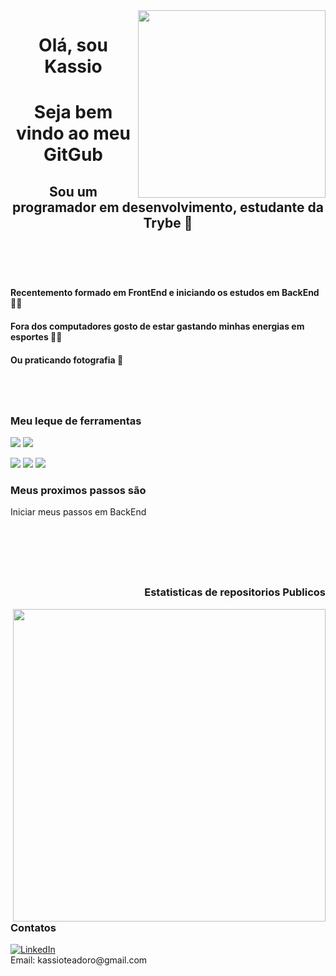 <img align="right" src="https://avatars.githubusercontent.com/u/100148354?s=400&u=926ce7b69c8f8f3d6c52030718c5e6e509e21fa7&v=4" width="300"/>


<p align="left">
<h1 align="center"> Olá, sou Kassio </h1>
<h1 align="center"> Seja bem vindo ao meu GitGub </h1>
<h2 align="center"> Sou um programador em desenvolvimento, estudante da Trybe 🚀</2>
</p>

<br/> 
<br/> 


<h4>Recentemento formado em FrontEnd e iniciando os estudos em BackEnd 👨‍💻</h4>
<h4>Fora dos computadores gosto de estar gastando minhas energias em esportes 🏋️‍♂️</h4>
<h4>Ou praticando fotografia 📸</h4>


#

<br/>

<h3 align="left"> Meu leque de ferramentas </h3>
<p> 
<img src="https://img.shields.io/badge/JavaScript-F7DF1E?style=for-the-badge&logo=javascript&logoColor=black"/>  <img src="https://img.shields.io/badge/HTML5-E34F26?style=for-the-badge&logo=html5&logoColor=white"/>
</p>
<p>
  <img src="https://img.shields.io/badge/CSS3-1572B6?style=for-the-badge&logo=css3&logoColor=white"/>
<img src="https://img.shields.io/badge/React-20232A?style=for-the-badge&logo=react&logoColor=61DAFB"/>
<img src="https://img.shields.io/badge/Redux-593D88?style=for-the-badge&logo=redux&logoColor=white"/>
</p>

<h3>Meus proximos passos são</h3>

<p >Iniciar meus passos em BackEnd</p>



<br/> 

#

<br/>

<h3 align="right">Estatisticas de repositorios Publicos</h3>
<img align="right" src="https://github-readme-stats.vercel.app/api?username=Kassioteodoro&show_icons=true&theme=tokyonight" width="500"/>

<p align="left">
<h3> Contatos</h3>
<a href="https://www.linkedin.com/in/kassioteodoro/"><img alt="LinkedIn" src="https://img.shields.io/badge/LinkedIn-0077B5?style=for-the-badge&logo=linkedin&logoColor=white" /></a>
<br/>
Email: kassioteadoro@gmail.com
</p>




